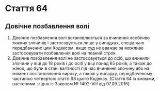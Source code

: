 Cтаття 64
====
Довічне позбавлення волі
----
1. Довічне позбавлення волі встановлюється за вчинення особливо тяжких злочинів і застосовується лише у випадках, спеціально передбачених цим Кодексом, якщо суд не вважає за можливе застосовувати позбавлення волі на певний строк.
2. Довічне позбавлення волі не застосовується до осіб, що вчинили злочини у віці до 18 років і до осіб у віці понад 65 років, а також до жінок, що були в стані вагітності під час вчинення злочину або на момент постановлення вироку, а також у випадку, передбаченому частиною четвертою статті 68 цього Кодексу.
{Стаття 64 із змінами, внесеними згідно із Законом № 1492-VIII від 07.09.2016}
